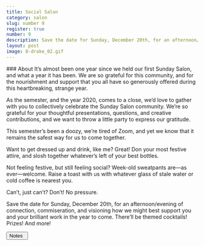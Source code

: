 ```yaml
---
title: Social Salon
category: salon
slug: number 9
register: true
number: 9
description: Save the date for Sunday, December 20th, for an afternoon/evening of connection, commiseration, and visioning how we might best support you and your brilliant work in the year to come. There’ll be themed cocktails! Prizes! And more!
layout: post
image: 8-drake_02.gif
---
```

<section class="intro-material" markdown="1">
<div class="intro-text" markdown="1">
### About
It’s almost been one year since we held our first Sunday Salon, and what a year it has been. We are so grateful for this community, and for the nourishment and support that you all have so generously offered during this heartbreaking, strange year.

As the semester, and the year 2020, comes to a close, we’d love to gather with you to collectively celebrate the Sunday Salon community. We’re so grateful for your thoughtful presentations, questions, and creative contributions, and we want to throw a little party to express our gratitude.

This semester’s been a doozy, we’re tired of Zoom, and yet we know that it remains the safest way for us to come together.

Want to get dressed up and drink, like me? Great! Don your most festive attire, and slosh together whatever’s left of your best bottles.

Not feeling festive, but still feeling social? Week-old sweatpants are—as ever—welcome. Raise a toast with us with whatever glass of stale water or cold coffee is nearest you.

Can’t, just can’t? Don’t! No pressure.

Save the date for Sunday, December 20th, for an afternoon/evening of connection, commiseration, and visioning how we might best support you and your brilliant work in the year to come. There’ll be themed cocktails! Prizes! And more!
</div>
<div class="intro-button">
<a href="#"><button>Notes&ensp;<i class="fas fa-long-arrow-alt-down"></i></button></a>
</div>
</section>
